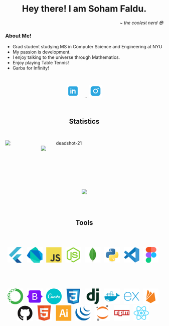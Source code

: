 <h1 align="center">Hey there! I am Soham Faldu.</h1>
<p align="right"><i>~ the coolest nerd 😎</i></p>
<h3>About Me!</h3>
<ul>
  <li>Grad student studying MS in Computer Science and Engineering at NYU</li>
  <li>My passion is development.</li>
  <li>I enjoy talking to the universe through Mathematics.</li>
  <li>Enjoy playing Table Tennis!</li>
  <li>Garba for Infinity!</li>
</ul>
<br>
<p align=center>
<a href="https://www.linkedin.com/in/soham-faldu-80408123a/">
  <img style="margin-right:20px" alt="Soham Faldu | LinkedIn" width="40px" src="./assets/linkedin.svg" />
</a>
&nbsp;
<a href="https://www.instagram.com/soham_21/">
  <img align="" alt="Soham Faldu | Instagram" width="40px" src="./assets/instagram.svg" />
</a>
</p>
<br>

<h2 align="center">Statistics</h2>
<br>
<p align=center>
  <div align=center>
    <a href="https://github.com/deadshot-21/github-readme-streak-stats" title="Go to Source">
      <img align="left" width=390 src="https://github-readme-streak-stats.herokuapp.com/?user=deadshot-21&theme=react&border=61dafb&hide_border=true" alt="deadshot-21" />
    </a>
    <a href="https://github.com/deadshot-21/github-readme-stats" title="Go to Source">
      <img align="right" width=390 src="https://github-readme-stats.vercel.app/api?username=deadshot-21&show_icons=true&theme=react&border_color=61dafb&hide_border=true" />
    </a>
  </div>
  <br><br><br><br><br><br><br><br><br>
  <div align=center>
    <a href="https://github.com/deadshot-21/github-readme-stats">
      <img width=325 align="center" src="https://github-readme-stats.vercel.app/api/top-langs/?username=deadshot-21&hide=c%23,powershell,Mathematica,Ruby,Objective-C,Objective-C%2b%2b,Cuda&title_color=61dafb&text_color=ffffff&icon_color=61dafb&bg_color=20232a&langs_count=8&layout=compact&border_color=61dafb&hide_border=true" />
    </a>
  </div>

</p>

<br>
<br>
<h2 align="center">Tools</h2>
<br>
<br>

<p align=center>
<img src="./assets/flutter-original.svg" alt="flutter" width="50" height="50"/> 
&nbsp;
<img src="./assets/dart-original.svg" alt="dart" width="50" height="50"/> 
&nbsp;
<img src="./assets/javascript-original.svg" alt="javascript" width="50" height="50"/> 
&nbsp;
<img src="./assets/nodejs-original.svg" alt="nodejs" width="50" height="50"/> 
&nbsp;
<img src="./assets/mongodb-original.svg" alt="mongodb" width="50" height="50"/> 
&nbsp;
<img src="./assets/python-original.svg" alt="python" width="50" height="50"/> 
&nbsp;
<img src="./assets/vscode-original.svg" alt="vscode" width="50" height="50"/> 
&nbsp;
<img src="./assets/figma-original.svg" alt="figma" width="50" height="50"/> 
&nbsp;
</p>

<br>
<br>
<br>

<p align=center>
<img src="./assets/anaconda-original.svg" alt="anaconda" width="50" height="50"/> 
&nbsp;
<img src="./assets/bootstrap-original.svg" alt="bootstrap" width="50" height="50"/> 
&nbsp;
<img src="./assets/canva-original.svg" alt="canva" width="50" height="50"/> 
&nbsp;
<img src="./assets/css3-original.svg" alt="css3" width="50" height="50"/> 
&nbsp;
<img src="./assets/django-plain.svg" alt="django" width="50" height="50"/> 
&nbsp;
<img src="./assets/docker-plain.svg" alt="docker" width="50" height="50"/> 
&nbsp;
<img src="./assets/express-original.svg" alt="express" width="50" height="50"/> 
&nbsp;
<img src="./assets/firebase-plain.svg" alt="firebase" width="50" height="50"/> 
&nbsp;
<img src="./assets/github-original.svg" alt="github" width="50" height="50"/> 
&nbsp;
<img src="./assets/html5-original.svg" alt="html5" width="50" height="50"/> 
&nbsp;
<img src="./assets/illustrator-plain.svg" alt="illustrator" width="50" height="50"/> 
&nbsp;
<img src="./assets/jquery-original.svg" alt="jquery" width="50" height="50"/> 
&nbsp;
<img src="./assets/jupyter-original.svg" alt="jupyter" width="50" height="50"/> 
&nbsp;
<img src="./assets/npm-original-wordmark.svg" alt="npm" width="50" height="50"/> 
&nbsp;
<img src="./assets/react-original.svg" alt="react" width="50" height="50"/> 
&nbsp;
</p>
<br>
<br>
